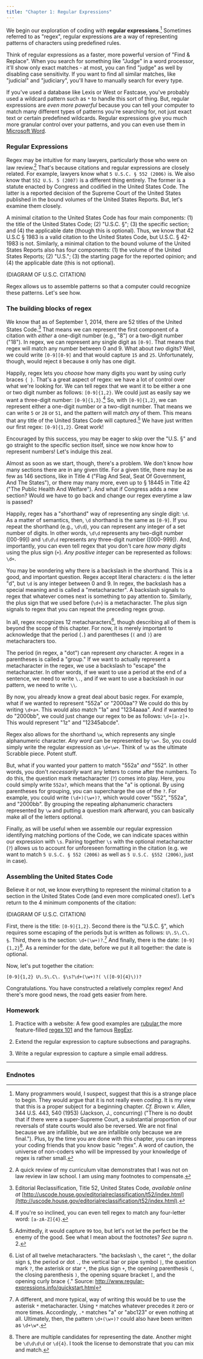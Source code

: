 ```yaml
---
title: "Chapter 1: Regular Expressions"
---
```


We begin our exploration of coding with **regular expressions**.[^1] Sometimes referred to as "regex", regular expressions are a way of representing patterns of characters using predefined rules.

Think of regular expressions as a faster, more powerful version of "Find & Replace". When you search for something like "Judge" in a word processor, it'll show only exact matches - at most, you can find "judge" as well by disabling case sensitivity. If you want to find all similar matches, like "judicial" and "judiciary", you'll have to manually search for every type.

If you've used a database like Lexis or West or Fastcase, you've probably used a wildcard pattern such as `*` to handle this sort of thing. But, regular expressions are *even more powerful* because you can tell your computer to match many different types of patterns you're searching for, not just exact text or certain predefined wildcards. Regular expressions give you much more granular control over your patterns, and you can even use them in [Microsoft Word](http://office.microsoft.com/en-us/word-help/find-and-replace-text-by-using-regular-expressions-advanced-HA102350661.aspx).

### Regular Expressions

Regex may be intuitive for many lawyers, particularly those who were on law review.[^2] That's because citations and regular expressions are closely related. For example, lawyers know what `5 U.S.C. § 552 (2006)` is. We also know that `552 U.S. 5 (2007)` is a different thing entirely. The former is a statute enacted by Congress and codified in the United States Code. The latter is a reported decision of the Supreme Court of the United States published in the bound volumes of the United States Reports. But, let's examine them closely.

A minimal citation to the United States Code has four main components: (1) the title of the United States Code; (2) "U.S.C. §"; (3) the specific section; and (4) the applicable date (though this is optional). Thus, we know that 42 U.S.C § 1983 is a valid citation to the United States Code, but U.S.C. § 42-1983 is not. Similarly, a minimal citation to the bound volume of the United States Reports also has four components: (1) the volume of the United States Reports; (2) "U.S."; (3) the starting page for the reported opinion; and (4) the applicable date (this is not optional).

(DIAGRAM OF U.S.C. CITATION)

Regex allows us to assemble patterns so that a computer could recognize these patterns. Let's see how.

### The building blocks of regex

We know that as of September 1, 2014, there are 52 titles of the United States Code.[^3] That means we can represent the first component of a citation with *either* a one-digit number (e.g., "8") or a two-digit number ("18"). In regex, we can represent any single digit as `[0-9]`. That means that regex will match any number between 0 and 9. What about *two* digits? Well, we could write `[0-9][0-9]` and that would capture `15` and `25`. Unfortunately, though, would reject `8` because `8` only has one digit.

Happily, regex lets you *choose* how many digits you want by using curly braces `{ }`. That's a great aspect of regex: we have a lot of control over what we're looking for. We can tell regex that we want it to be either a one or two digit number as follows: `[0-9]{1,2}`. We could just as easily say we want a three-digit number: `[0-9]{1,3}`.[^4] So, with `[0-9]{1,2}`, we can represent either a one-digit number or a two-digit number. That means we can write `5` or `28` or `51`, and the pattern will match *any* of them. This means that any title of the United States Code will captured.[^5] We have just written our first regex: `[0-9]{1,2}`. Great work!

Encouraged by this success, you may be eager to skip over the "U.S. §" and go straight to the specific section itself, since we now know how to represent numbers! Let's indulge this zeal.

Almost as soon as we start, though, there's a problem. We don't know how many sections there are in any given title. For a given title, there may be as few as 146 sections, like in Title 4 ("Flag And Seal, Seat Of Government, And The States"), or there may many more, even up to § 18445 in Title 42 ("The Public Health And Welfare"). And what if Congress adds a new section? Would we have to go back and change our regex everytime a law is passed?

Happily, regex has a "shorthand" way of representing any single digit: `\d`. As a matter of semantics, then, `\d` shorthand is the same as `[0-9]`. If you repeat the shorthand (e.g., `\d\d`), you can represent any integer of a set number of digits. In other words, `\d\d` represents any two-digit number ([00-99]) and `\d\d\d` represents any three-digit number ([000-999]). And, importantly, you can even tell regex that you don't care *how many digits* using the plus sign (`+`). *Any positive integer* can be represented as follows: `\d+`.

You may be wondering why there is a backslash in the shorthand. This is a good, and important question. Regex accept literal characters: `d` is the letter "d", but `\d` is any integer between 0 and 9. In regex, the backslash has a special meaning and is called a "metacharacter". A backslash signals to regex that whatever comes next is something to pay attention to. Similarly, the plus sign that we used before (`\d+`) is a metacharacter. The plus sign signals to regex that you can repeat the preceding regex group.

In all, regex recognizes 12 metacharacters[^6], though describing all of them is beyond the scope of this chapter. For now, it is merely important to acknowledge that the period (`.`) and parentheses (`(` and `)`) are metacharacters too.

The period (in regex, a "dot") can represent *any* character. A regex in a parentheses is called a "group." If we want to actually represent a metacharacter in the regex, we use a backslash to "escape" the metacharacter. In other words, if we want to use a period at the end of a sentence, we need to write `\.`, and if we want to use a backslash in our pattern, we need to write `\\`.

By now, you already know a great deal about basic regex. For example, what if we wanted to represent "552a" or "2000aa"? We could do this by writing `\d+a+`. This would also match "1a" and "1234aaaa". And if wanted to do "2000bb", we could just change our regex to be as follows: `\d+[a-z]+`. This would represent "1z" and "12345abcde".

Regex also allows for the shorthand `\w`, which represents any single alphanumeric character. *Any word* can be represented by `\w+`. So, you could simply write the regular expression as `\d+\w+`. Think of `\w` as the ultimate Scrabble piece. Potent stuff.

But, what if you wanted your pattern to match "552a" *and* "552". In other words, you don't *necessarily* want any letters to come after the numbers. To do this, the question mark metacharacter (`?`) comes into play. Here, you could simply write `552a?`, which means that the "a" is optional. By using parentheses for grouping, you can supercharge the use of the `?`. For example, you could write `(\d+)(\w+)?`, which would cover "552", "552a", and "2000bb". By grouping the repeating alphanumeric characters represented by `\w` and putting a question mark afterward, you can basically make all of the letters optional.

Finally, as will be useful when we assemble our regular expression identifying matching portions of the Code, we can indicate spaces within our expression with `\s`. Pairing together `\s` with the optional metacharacter (`?`) allows us to account for unforeseen formatting in the citation (e.g. we want to match `5 U.S.C. § 552 (2006)` as well as `5 U.S.C. §552 (2006)`, just in case).

### Assembling the United States Code

Believe it or not, we know everything to represent the minimal citation to a section in the United States Code (and even more complicated ones!). Let's return to the 4 minimum components of the citation:

(DIAGRAM OF U.S.C. CITATION)

First, there is the title: `[0-9]{1,2}`. Second there is the "U.S.C. §", which requires some escaping of the periods but is written as follows: `U\.S\.C\. §`. Third, there is the section: `\d+(\w+)?`.[^7] And finally, there is the date: `[0-9]{1,2}`[^8]. As a reminder for the date, before we put it all together: the date is optional.

Now, let's put together the citation:

`[0-9]{1,2} U\.S\.C\. §\s?\d+(\w+)?( \([0-9]{4}\))?`

Congratulations. You have constructed a relatively complex regex! And there's more good news, the road gets easier from here.

### Homework

1. Practice with a website: A few good examples are [rubular](http://www.rubular.com/),the more feature-filled [regex 101](http://regex101.com/) and the famous [RegExr](http://www.regexr.com/).

2. Extend the regular expression to capture subsections and paragraphs.

3. Write a regular expression to capture a simple email address.

***

### Endnotes

[^1]: Many programmers would, I suspect, suggest that this is a strange place to begin. They would argue that it is not really even *coding*. It is my view that this is a proper subject for a beginning chapter. *Cf.* *Brown v. Allen*, 344 U.S. 443, 540 (1953) (Jackson, J., concurring) ("There is no doubt that if there were a super-Supreme Court, a substantial proportion of our reversals of state courts would also be reversed. We are not final because we are infallible, but we are infallible only because we are final."). Plus, by the time you are done with this chapter, you can impress your coding friends that you know basic "regex". A word of caution, the universe of non-coders who will be impressed by your knowledge of regex is rather small.

[^2]: A quick review of my curriculum vitae demonstrates that I was not on law review in law school. I am using many footnotes to compensate.

[^3]: Editorial Reclassification, Title 52, United States Code, *available online at* [http://uscode.house.gov/editorialreclassification/t52/index.html](http://uscode.house.gov/editorialreclassification/t52/index.html).

[^4]: If you're so inclined, you can even tell regex to match any four-letter word: `[a-zA-Z]{4}`.

[^5]: Admittedly, it would capture `99` too, but let's not let the perfect be the enemy of the good. See what I mean about the footnotes? *See supra* n. 2.

[^6]: List of all twelve metacharacters. "the backslash `\`, the caret `^`, the dollar sign `$`, the period or dot `.`, the vertical bar or pipe symbol `|`, the question mark `?`, the asterisk or star `*`, the plus sign `+`, the opening parenthesis `(`, the closing parenthesis `)`, the opening square bracket `[`, and the opening curly brace `{`." Source: http://www.regular-expressions.info/quickstart.html

[^7]: A different, and more typical, way of writing this would be to use the asterisk `*` metacharacter. Using `*` matches whatever precedes it zero or more times. Accordingly, `.*` matches "a" or "abc123" or even nothing at all. Ultimately, then, the pattern `\d+(\w+)?` could also have been written as `\d+\w*`.

[^8]: There are multiple candidates for representing the date. Another might be `\d\d\d\d` or `\d{4}`. I took the license to demonstrate that you can mix and match.
